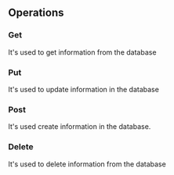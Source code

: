 
## Operations

### Get

It's used to get information from the database

### Put

It's used to update information in the database

### Post

It's used create information in the database.

### Delete
It's used to delete information from the database
